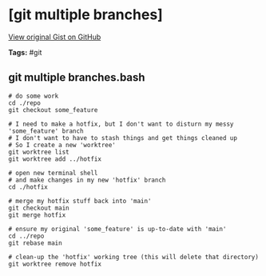 # [git multiple branches] 

[View original Gist on GitHub](https://gist.github.com/Integralist/baa244ccb85f1e67044136f6e2f71001)

**Tags:** #git

## git multiple branches.bash

```shell
# do some work
cd ./repo
git checkout some_feature

# I need to make a hotfix, but I don't want to disturn my messy 'some_feature' branch
# I don't want to have to stash things and get things cleaned up
# So I create a new 'worktree'
git worktree list
git worktree add ../hotfix

# open new terminal shell
# and make changes in my new 'hotfix' branch
cd ./hotfix

# merge my hotfix stuff back into 'main'
git checkout main
git merge hotfix

# ensure my original 'some_feature' is up-to-date with 'main'
cd ../repo
git rebase main

# clean-up the 'hotfix' working tree (this will delete that directory)
git worktree remove hotfix
```

